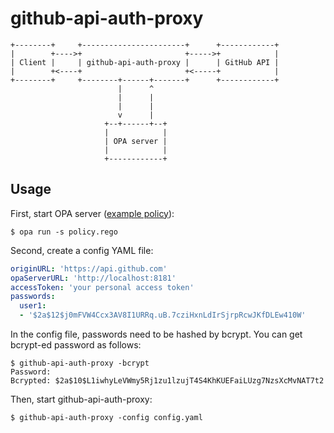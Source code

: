 # github-api-auth-proxy

```
+--------+     +-----------------------+      +------------+
|        +---->+                       +----->+            |
| Client |     | github-api-auth-proxy |      | GitHub API |
|        +<----+                       +<-----+            |
+--------+     +--------+------+-------+      +------------+
                        |      ^
                        |      |
                        |      |
                        v      |
                     +--+------+--+
                     |            |
                     | OPA server |
                     |            |
                     +------------+
```

## Usage

First, start OPA server ([example policy](example/policy.rego)):

```
$ opa run -s policy.rego
```

Second, create a config YAML file:

```yaml
originURL: 'https://api.github.com'
opaServerURL: 'http://localhost:8181'
accessToken: 'your personal access token'
passwords:
  user1:
  - '$2a$12$j0mFVW4Ccx3AV8I1URRq.uB.7cziHxnLdIrSjrpRcwJKfDLEw410W'
```

In the config file, passwords need to be hashed by bcrypt. You can get bcrypt-ed password as follows:

```
$ github-api-auth-proxy -bcrypt
Password:
Bcrypted: $2a$10$L1iwhyLeVWmy5Rj1zu1lzujT4S4KhKUEFaiLUzg7NzsXcMvNAT7t2
```

Then, start github-api-auth-proxy:

```
$ github-api-auth-proxy -config config.yaml
```
